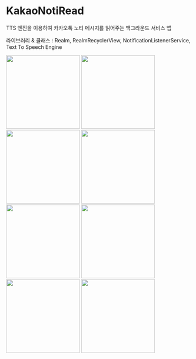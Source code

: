 # KakaoNotiRead

TTS 엔진을 이용하여 카카오톡 노티 메시지를 읽어주는 백그라운드 서비스 앱

라이브러리 & 클래스 : Realm, RealmRecyclerView, NotificationListenerService, Text To Speech Engine


<div>
  <img width ="200" src="https://user-images.githubusercontent.com/28755528/61182594-c26d4600-a670-11e9-84f8-a732224c2039.jpg">
  <img width ="200" src="https://user-images.githubusercontent.com/28755528/61182613-f6e10200-a670-11e9-8bac-3363fb6917d3.jpg">
  <img width ="200" src="https://user-images.githubusercontent.com/28755528/61182632-1b3cde80-a671-11e9-8f55-22f38b5f8891.jpg">
  <img width ="200" src="https://user-images.githubusercontent.com/28755528/61182637-2db71800-a671-11e9-8f80-c4abc67b69c0.jpg">
  <img width ="200" src="https://user-images.githubusercontent.com/28755528/61182644-34de2600-a671-11e9-9dfe-f844763689f7.jpg">
  <img width ="200" src="https://user-images.githubusercontent.com/28755528/61182646-3f002480-a671-11e9-82a0-f2bb8b1f724f.jpg">
  <img width ="200" src="https://user-images.githubusercontent.com/28755528/61182649-46273280-a671-11e9-9fea-4210c7a9e0a2.jpg">
  <img width ="200" src="https://user-images.githubusercontent.com/28755528/61182652-4de6d700-a671-11e9-83e8-2469b98322e4.jpg">
</div>
